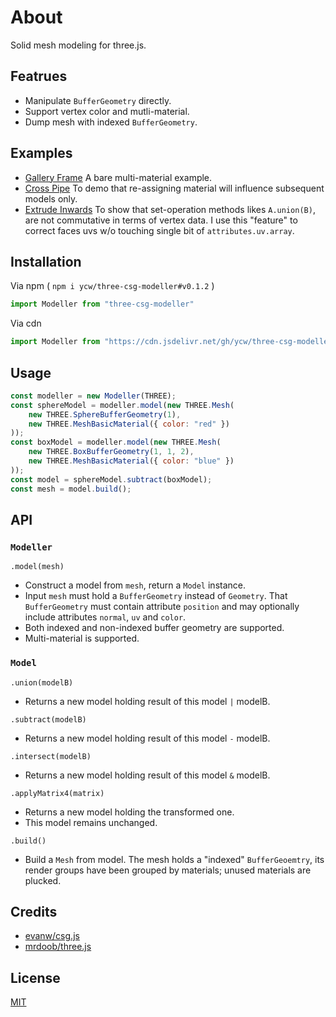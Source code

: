 # About

Solid mesh modeling for three.js.

## Featrues

- Manipulate `BufferGeometry` directly.
- Support vertex color and mutli-material.
- Dump mesh with indexed `BufferGeometry`.

## Examples

- [Gallery Frame](https://ycw.github.io/three-csg-modeller/examples/gallery-frame) 
A bare multi-material example.
- [Cross Pipe](https://ycw.github.io/three-csg-modeller/examples/cross-pipe)
To demo that re-assigning material will influence subsequent models only.
- [Extrude Inwards](https://ycw.github.io/three-csg-modeller/examples/extrude-inwards) 
To show that set-operation methods likes `A.union(B)`, are not commutative in 
terms of vertex data. I use this "feature" to correct faces uvs w/o touching
single bit of `attributes.uv.array`. 

## Installation

Via npm ( `npm i ycw/three-csg-modeller#v0.1.2` )

```js
import Modeller from "three-csg-modeller"
```

Via cdn

```js
import Modeller from "https://cdn.jsdelivr.net/gh/ycw/three-csg-modeller@0.1.2/src/index.js"
```

## Usage

```js
const modeller = new Modeller(THREE);
const sphereModel = modeller.model(new THREE.Mesh(
    new THREE.SphereBufferGeometry(1),
    new THREE.MeshBasicMaterial({ color: "red" })
));
const boxModel = modeller.model(new THREE.Mesh(
    new THREE.BoxBufferGeometry(1, 1, 2),
    new THREE.MeshBasicMaterial({ color: "blue" })
));
const model = sphereModel.subtract(boxModel);
const mesh = model.build();
```

## API

### `Modeller`

`.model(mesh)`
- Construct a model from `mesh`, return a `Model` instance.
- Input `mesh` must hold a `BufferGeometry` instead of `Geometry`. That 
  `BufferGeometry` must contain attribute `position` and may optionally
  include attributes `normal`, `uv` and `color`. 
- Both indexed and non-indexed buffer geometry are supported.
- Multi-material is supported.

### `Model`

`.union(modelB)`
- Returns a new model holding result of this model `|` modelB.

`.subtract(modelB)`
- Returns a new model holding result of this model `-` modelB.

`.intersect(modelB)`
- Returns a new model holding result of this model `&` modelB.

`.applyMatrix4(matrix)` 
- Returns a new model holding the transformed one. 
- This model remains unchanged.

`.build()`
- Build a `Mesh` from model. The mesh holds a "indexed" `BufferGeoemtry`, its
  render groups have been grouped by materials; unused materials are plucked.

## Credits

- [evanw/csg.js](https://evanw.github.io/csg.js/)
- [mrdoob/three.js](https://github.com/mrdoob/three.js)

## License

[MIT](LICENSE)